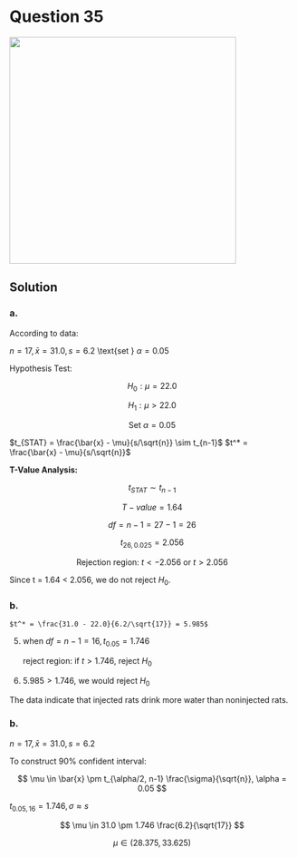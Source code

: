 # Question 35
<img src="https://github.com/user-attachments/assets/a5797fdd-53d3-4a6a-8d21-b3d98e4df34f" width="400">

## Solution

### a.

According to data:

$n=17, \bar{x} = 31.0, s= 6.2$
\text{set } $\alpha = 0.05$

Hypothesis Test:

$$
H_0: \mu=22.0 
$$

$$
H_1: \mu>22.0
$$

$$
\text{Set } \alpha = 0.05
$$

$t_{STAT} = \frac{\bar{x} - \mu}{s/\sqrt{n}} \sim t_{n-1}$
$t^* = \frac{\bar{x} - \mu}{s/\sqrt{n}}$

**T-Value Analysis:**

$$
t_{STAT} \sim t_{n-1}
$$

$$
T-value = 1.64
$$

$$
df = n - 1 = 27 - 1 = 26
$$

$$
t_{26, 0.025} = 2.056
$$

$$
\text{Rejection region: } t < -2.056 \text{ or } t > 2.056
$$

Since t = 1.64 < 2.056, we do not reject $H_0$.

### b.



    $t^* = \frac{31.0 - 22.0}{6.2/\sqrt{17}} = 5.985$
5. when $df=n-1=16,t_{0.05}=1.746$

    reject region: if $t>1.746$, reject $H_0$
6. $5.985>1.746$, we would reject $H_0$

The data indicate that injected rats drink more water than noninjected rats.
### b.
$n=17, \bar{x} = 31.0, s= 6.2$

To construct 90% confident interval:

$$
\mu \in \bar{x} \pm t_{\alpha/2, n-1} \frac{\sigma}{\sqrt{n}}, \alpha = 0.05
$$

$t_{0.05,16} = 1.746, \sigma \approx s$

$$
\mu \in 31.0 \pm 1.746 \frac{6.2}{\sqrt{17}}
$$

$$
\mu \in (28.375, 33.625)
$$
